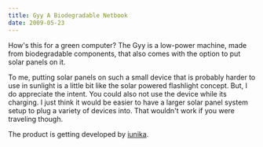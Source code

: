 ```yaml
---
title: Gyy A Biodegradable Netbook
date: 2009-05-23
---
```

How's this for a green computer? The Gyy is a low-power machine, made from biodegradable components, that also comes with the option to put solar panels on it.

To me, putting solar panels on such a small device that is probably harder to use in sunlight is a little bit like the solar powered flashlight concept. But, I do appreciate the intent. You could also not use the device while its charging. I just think it would be easier to have a larger solar panel system setup to plug a variety of devices into. That wouldn't work if you were traveling though.

The product is getting developed by <a href="http://www.iunika.com/" rel="nofollow">iunika</a>.

